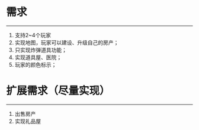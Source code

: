 # 需求 #
 

----------

1. 支持2~4个玩家
2. 实现地图，玩家可以建设、升级自己的房产；
3. 只实现炸弹道具功能；
4. 实现道具屋、医院；
5. 玩家的颜色标示；



# 扩展需求（尽量实现） #

----------

1. 出售房产
2. 实现礼品屋



